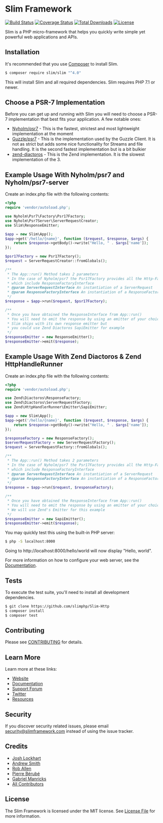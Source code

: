 # Slim Framework

[![Build Status](https://travis-ci.org/slimphp/Slim.svg?branch=4.x)](https://travis-ci.org/slimphp/Slim)
[![Coverage Status](https://coveralls.io/repos/github/slimphp/Slim/badge.svg?branch=4.x)](https://coveralls.io/github/slimphp/Slim?branch=4.x)
[![Total Downloads](https://poser.pugx.org/slim/slim/downloads)](https://packagist.org/packages/slim/slim)
[![License](https://poser.pugx.org/slim/slim/license)](https://packagist.org/packages/slim/slim)

Slim is a PHP micro-framework that helps you quickly write simple yet powerful web applications and APIs.

## Installation

It's recommended that you use [Composer](https://getcomposer.org/) to install Slim.

```bash
$ composer require slim/slim "^4.0"
```

This will install Slim and all required dependencies. Slim requires PHP 7.1 or newer.

## Choose a PSR-7 Implementation

Before you can get up and running with Slim you will need to choose a PSR-7 implementation that best fits your application. A few notable ones:
- [Nyholm/psr7](https://github.com/Nyholm/psr7) - This is the fastest, strictest and most lightweight implementation at the moment
- [Guzzle/psr7](https://github.com/guzzle/psr7) - This is the implementation used by the Guzzle Client. It is not as strict but adds some nice functionality for Streams and file handling. It is the second fastest implementation but is a bit bulkier
- [zend-diactoros](https://github.com/zendframework/zend-diactoros) - This is the Zend implementation. It is the slowest implementation of the 3. 

## Example Usage With Nyholm/psr7 and Nyholm/psr7-server

Create an index.php file with the following contents:

```php
<?php
require 'vendor/autoload.php';

use Nyholm\Psr7\Factory\Psr17Factory;
use Nyholm\Psr7Server\ServerRequestCreator;
use Slim\ResponseEmitter;

$app = new Slim\App();
$app->get('/hello/{name}', function ($request, $response, $args) {
    return $response->getBody()->write("Hello, " . $args['name']);
});

$psr17Factory = new Psr17Factory();
$request = ServerRequestCreator::fromGlobals();

/**
 * The App::run() Method takes 2 parameters
 * In the case of Nyholm/psr7 the Psr17Factory provides all the Http-Factories in one class
 * which include ResponseFactoryInterface
 * @param ServerRequestInterface An instantiation of a ServerRequest
 * @param ResponseFactoryInterface An instantiation of a ResponseFactory
 */
$response = $app->run($request, $psr17Factory);

/**
 * Once you have obtained the ResponseInterface from App::run()
 * You will need to emit the response by using an emitter of your choice
 * Slim ships with its own response emitter but 
 * you could use Zend Diactoros SapiEmitter for example
 */
$responseEmitter = new ResponseEmitter();
$responseEmitter->emit($response);
```

## Example Usage With Zend Diactoros & Zend HttpHandleRunner

Create an index.php file with the following contents:

```php
<?php
require 'vendor/autoload.php';

use Zend\Diactoros\ResponseFactory;
use Zend\Diactoros\ServerRequestFactory;
use Zend\HttpHandlerRunner\Emitter\SapiEmitter;

$app = new Slim\App();
$app->get('/hello/{name}', function ($request, $response, $args) {
    return $response->getBody()->write("Hello, " . $args['name']);
});

$responseFactory = new ResponseFactory();
$serverRequestFactory = new ServerRequestFactory();
$request = ServerRequestFactory::fromGlobals();

/**
 * The App::run() Method takes 2 parameters
 * In the case of Nyholm/psr7 the Psr17Factory provides all the Http-Factories in one class
 * which include ResponseFactoryInterface
 * @param ServerRequestInterface An instantiation of a ServerRequest
 * @param ResponseFactoryInterface An instantiation of a ResponseFactory
 */
$response = $app->run($request, $responseFactory);

/**
 * Once you have obtained the ResponseInterface from App::run()
 * You will need to emit the response by using an emitter of your choice
 * We will use Zend's Emitter for this example
 */
$responseEmitter = new SapiEmitter();
$responseEmitter->emit($response);
```

You may quickly test this using the built-in PHP server:
```bash
$ php -S localhost:8000
```

Going to http://localhost:8000/hello/world will now display "Hello, world".

For more information on how to configure your web server, see the [Documentation](https://www.slimframework.com/docs/start/web-servers.html).

## Tests
To execute the test suite, you'll need to install all development dependencies.

```bash
$ git clone https://github.com/slimphp/Slim-Http
$ composer install
$ composer test
```

## Contributing

Please see [CONTRIBUTING](CONTRIBUTING.md) for details.

## Learn More

Learn more at these links:

- [Website](https://www.slimframework.com)
- [Documentation](https://www.slimframework.com/docs/start/installation.html)
- [Support Forum](http://discourse.slimframework.com)
- [Twitter](https://twitter.com/slimphp)
- [Resources](https://github.com/xssc/awesome-slim)

## Security

If you discover security related issues, please email security@slimframework.com instead of using the issue tracker.

## Credits

- [Josh Lockhart](https://github.com/codeguy)
- [Andrew Smith](https://github.com/silentworks)
- [Rob Allen](https://github.com/akrabat)
- [Pierre Bérubé](https://github.com/l0gicgate)
- [Gabriel Manricks](https://github.com/gmanricks)
- [All Contributors](../../contributors)

## License

The Slim Framework is licensed under the MIT license. See [License File](LICENSE.md) for more information.
